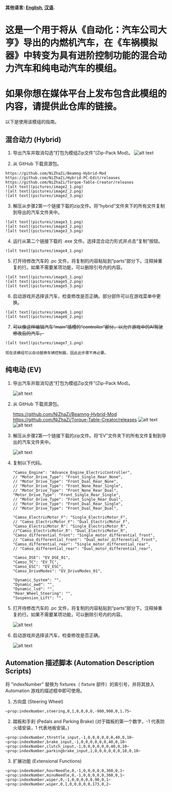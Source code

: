 **其他语言: [English](README.md), [汉语](README_zh.md).**

# 这是一个用于将从《自动化：汽车公司大亨》导出的内燃机汽车，在《车祸模拟器》中转变为具有进阶控制功能的混合动力汽车和纯电动汽车的模组。

# 如果你想在媒体平台上发布包含此模组的内容，请提供此仓库的链接。

以下是使用该模组的指南。

## 混合动力 (Hybrid)

 1.  导出汽车并取消勾选“打包为模组Zip文件”(Zip-Pack Mod)。
    ![alt text](pictures/image1_1.png)

 2.  从 GitHub 下载资源包。

    https://github.com/NiZhaZi/Beamng-Hybrid-Mod
    https://github.com/NiZhaZi/Hybrid-PC-Edit/releases
    https://github.com/NiZhaZi/Torque-Table-Creator/releases
    ![alt text](pictures/image2_1.png)
    ![alt text](pictures/image2_2.png)
    ![alt text](pictures/image2_3.png)

 3.  解压从步骤2第一个链接下载的zip文件。将“hybrid”文件夹下的所有文件复制到导出的汽车文件夹中。

    ![alt text](pictures/image3_1.png)
    ![alt text](pictures/image3_2.png)
    ![alt text](pictures/image3_3.png)

 4.  运行从第二个链接下载的 .exe 文件。选择混合动力形式并点击“复制”按钮。

    ![alt text](pictures/image4_1.png)

 5.  打开待修改汽车的 .pc 文件，将复制的内容粘贴到“parts”部分下。注释掉重复的行。如果不需要某项功能，可以删除引号内的内容。

    ![alt text](pictures/image5_1.png)
    ![alt text](pictures/image5_2.png)
    ![alt text](pictures/image5_3.png)

 6.  启动游戏并选择该汽车，检查修改是否正确。部分部件可以在游戏菜单中更换。

    ![alt text](pictures/image6_1.png)
    ![alt text](pictures/image6_2.png)

 7.  ~~可以像这样编辑汽车“main”插槽的“controller”部分，以允许游戏中的AI驾驶修改后的汽车。~~

    ![alt text](pictures/image7_1.png)

    现在该模组可以自动替换车辆控制器，因此此步骤不再必要。

## 纯电动 (EV)

   1. 导出汽车并取消勾选“打包为模组Zip文件”(Zip-Pack Mod)。

      ![alt text](pictures/image8_1.png)

   2. 从 GitHub 下载资源包。

      https://github.com/NiZhaZi/Beamng-Hybrid-Mod
      https://github.com/NiZhaZi/Torque-Table-Creator/releases
      ![alt text](pictures/image2_1.png)
      ![alt text](pictures/image2_3.png)

   3. 解压从步骤2第一个链接下载的zip文件。将“EV”文件夹下的所有文件复制到导出的汽车文件夹中。

      ![alt text](pictures/image9_1.png)

   4. 复制以下代码。

      ```
      "Camso_Engine": "Advance_Engine_ElectricController",
      // "Motor_Drive_Type": "Front_Single_Rear_None",
      // "Motor_Drive_Type": "Front_Dual_Rear_None",
      // "Motor_Drive_Type": "Front_None_Rear_Single",
      // "Motor_Drive_Type": "Front_None_Rear_Dual",
      "Motor_Drive_Type": "Front_Single_Rear_Single",
      // "Motor_Drive_Type": "Front_Single_Rear_Dual",
      // "Motor_Drive_Type": "Front_Dual_Rear_Single",
      // "Motor_Drive_Type": "Front_Dual_Rear_Dual",

      "Camso_ElectricMotor_F": "Single_ElectricMotor_F",
      // "Camso_ElectricMotor_F": "Dual_ElectricMotor_F",
      "Camso_ElectricMotor_R": "Single_ElectricMotor_R",
      //"Camso_ElectricMotor_R": "Dual_ElectricMotor_R",
      "Camso_differential_front": "Single_motor_differential_front",
      // "Camso_differential_front": "Dual_motor_differential_front",
      "Camso_differential_rear": "Single_motor_differential_rear",
      // "Camso_differential_rear": "Dual_motor_differential_rear",

      "Camso_DSE": "EV_DSE_01",
      "Camso_TC": "EV_TC",
      "Camso_ESC": "EV_ESC",
      "Camso_DriveModes": "EV_DriveModes_01",

      "Dynamic_System": "",
      "Dynamic_awd": "",
      "Dynamic_lsd": "",
      "Rear_Wheel_Steering": "",
      "Suspension_Lift": "",
      ```

   5. 打开待修改汽车的 .pc 文件，将复制的内容粘贴到“parts”部分下。注释掉重复的行。如果不需要某项功能，可以删除引号内的内容。

      ![alt text](pictures/image10_1.png)

   6. 启动游戏并选择该汽车，检查修改是否正确。

      ![alt text](pictures/image11_1.png)

## Automation 描述脚本 (Automation Description Scripts)

   将 "indexNumber" 替换为 fixtures（ fixture 部件）的索引号，并将其放入 Automation 游戏的描述框中即可使用。

   1. 方向盘 (Steering Wheel)
   ```
   ~prop:indexNumber,steering,0,1,0,0,0,0,-900,900,0,1.75~
   ```
   
   2. 踏板和手刹 (Pedals and Parking Brake) (对于踏板的第一个数字，-1 代表防火墙安装，1 代表地板安装。)
   ```
   ~prop:indexNumber,throttle_input,-1,0,0,0,0,0,0,40,0,10~
   ~prop:indexNumber,brake_input,-1,0,0,0,0,0,0,40,0,10~
   ~prop:indexNumber,clutch_input,-1,0,0,0,0,0,0,40,0,10~
   ~prop:indexNumber,parkingbrake_input,1,0,0,0,0,0,0,10,0,10~
   ```

   3. 扩展功能 (Extensional Functions)
   ```
   ~prop:indexNumber,hourNeedle,0,-1,0,0,0,0,0,360,0,1~
   ~prop:indexNumber,minuNeedle,0,-1,0,0,0,0,0,360,0,1~
   ~prop:indexNumber,wiper,0,-1,0,0,0,0,0,90,0,1~
   ~prop:indexNumber,wiper,0,1,0,0,0,0,0,173,0,2~
   ```